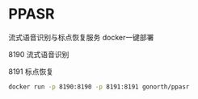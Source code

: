 # PPASR
流式语音识别与标点恢复服务 docker一键部署


8190 流式语音识别

8191 标点恢复

```bash
docker run -p 8190:8190 -p 8191:8191 gonorth/ppasr
```
